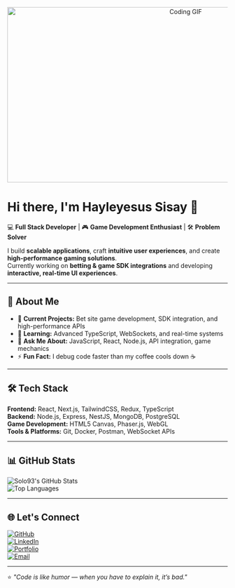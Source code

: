 <!-- Header Banner -->
<p align="center">
  <img src="https://media.giphy.com/media/qgQUggAC3Pfv687qPC/giphy.gif" width="800" height="400" alt="Coding GIF">
</p>

# Hi there, I'm Hayleyesus Sisay 👋

💻 **Full Stack Developer** | 🎮 **Game Development Enthusiast** | 🛠 **Problem Solver**  

I build **scalable applications**, craft **intuitive user experiences**, and create **high-performance gaming solutions**.  
Currently working on **betting & game SDK integrations** and developing **interactive, real-time UI experiences**.

---

## 🚀 About Me
- 🔭 **Current Projects:** Bet site game development, SDK integration, and high-performance APIs  
- 🌱 **Learning:** Advanced TypeScript, WebSockets, and real-time systems  
- 💬 **Ask Me About:** JavaScript, React, Node.js, API integration, game mechanics  
- ⚡ **Fun Fact:** I debug code faster than my coffee cools down ☕  

---

## 🛠 Tech Stack
**Frontend:** React, Next.js, TailwindCSS, Redux, TypeScript  
**Backend:** Node.js, Express, NestJS, MongoDB, PostgreSQL  
**Game Development:** HTML5 Canvas, Phaser.js, WebGL  
**Tools & Platforms:** Git, Docker, Postman, WebSocket APIs  

---

## 📊 GitHub Stats
![Solo93's GitHub Stats](https://github-readme-stats-93.vercel.app/api?username=zisolo93&show_icons=true&count_private=true&theme=radical)  
![Top Languages](https://github-readme-stats-93.vercel.app/api/top-langs/?username=zisolo93&layout=compact&theme=radical)

---

## 🌐 Let's Connect
[![GitHub](https://img.shields.io/badge/GitHub-222?style=for-the-badge&logo=github&logoColor=white)](https://github.com/zisolo93)  
[![LinkedIn](https://img.shields.io/badge/LinkedIn-0a66c2?style=for-the-badge&logo=linkedin&logoColor=white)](https://www.linkedin.com/in/hayleyesus-sisay-398673318)  
[![Portfolio](https://img.shields.io/badge/Portfolio-000?style=for-the-badge&logo=vercel&logoColor=white)](https://solo93.com)  
[![Email](https://img.shields.io/badge/Email-d14836?style=for-the-badge&logo=gmail&logoColor=white)](mailto:zisolo93@email.com)  

---

⭐ _"Code is like humor — when you have to explain it, it’s bad."_
